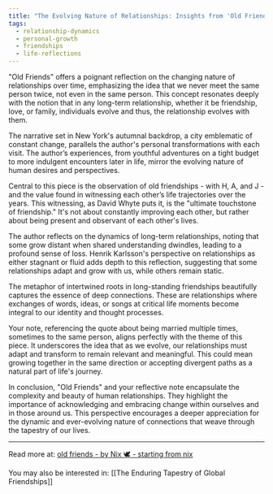 ```yaml
---
title: "The Evolving Nature of Relationships: Insights from 'Old Friends'"
tags:
  - relationship-dynamics
  - personal-growth
  - friendships
  - life-reflections
---
```

"Old Friends" offers a poignant reflection on the changing nature of relationships over time, emphasizing the idea that we never meet the same person twice, not even in the same person. This concept resonates deeply with the notion that in any long-term relationship, whether it be friendship, love, or family, individuals evolve and thus, the relationship evolves with them.

The narrative set in New York's autumnal backdrop, a city emblematic of constant change, parallels the author's personal transformations with each visit. The author’s experiences, from youthful adventures on a tight budget to more indulgent encounters later in life, mirror the evolving nature of human desires and perspectives.

Central to this piece is the observation of old friendships - with H, A, and J - and the value found in witnessing each other’s life trajectories over the years. This witnessing, as David Whyte puts it, is the "ultimate touchstone of friendship." It's not about constantly improving each other, but rather about being present and observant of each other's lives.

The author reflects on the dynamics of long-term relationships, noting that some grow distant when shared understanding dwindles, leading to a profound sense of loss. Henrik Karlsson's perspective on relationships as either stagnant or fluid adds depth to this reflection, suggesting that some relationships adapt and grow with us, while others remain static.

The metaphor of intertwined roots in long-standing friendships beautifully captures the essence of deep connections. These are relationships where exchanges of words, ideas, or songs at critical life moments become integral to our identity and thought processes.

Your note, referencing the quote about being married multiple times, sometimes to the same person, aligns perfectly with the theme of this piece. It underscores the idea that as we evolve, our relationships must adapt and transform to remain relevant and meaningful. This could mean growing together in the same direction or accepting divergent paths as a natural part of life's journey.

In conclusion, "Old Friends" and your reflective note encapsulate the complexity and beauty of human relationships. They highlight the importance of acknowledging and embracing change within ourselves and in those around us. This perspective encourages a deeper appreciation for the dynamic and ever-evolving nature of connections that weave through the tapestry of our lives.

----

Read more at: [old friends - by Nix 🕊 - starting from nix](https://www.startingfromnix.com/p/old-friends?utm_source=substack&utm_medium=email)

You may also be interested in: [[The Enduring Tapestry of Global Friendships]]